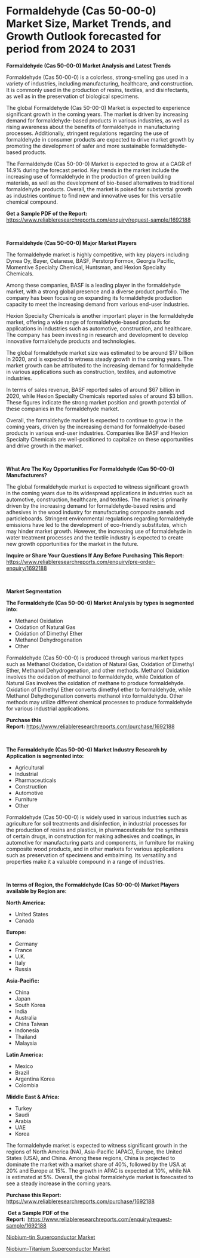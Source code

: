 <p><h1>Formaldehyde (Cas 50-00-0) Market Size, Market Trends, and Growth Outlook forecasted for period from 2024 to 2031</h1></p><p><strong>Formaldehyde (Cas 50-00-0) Market Analysis and Latest Trends</strong></p>
<p><p>Formaldehyde (Cas 50-00-0) is a colorless, strong-smelling gas used in a variety of industries, including manufacturing, healthcare, and construction. It is commonly used in the production of resins, textiles, and disinfectants, as well as in the preservation of biological specimens.</p><p>The global Formaldehyde (Cas 50-00-0) Market is expected to experience significant growth in the coming years. The market is driven by increasing demand for formaldehyde-based products in various industries, as well as rising awareness about the benefits of formaldehyde in manufacturing processes. Additionally, stringent regulations regarding the use of formaldehyde in consumer products are expected to drive market growth by promoting the development of safer and more sustainable formaldehyde-based products.</p><p>The Formaldehyde (Cas 50-00-0) Market is expected to grow at a CAGR of 14.9% during the forecast period. Key trends in the market include the increasing use of formaldehyde in the production of green building materials, as well as the development of bio-based alternatives to traditional formaldehyde products. Overall, the market is poised for substantial growth as industries continue to find new and innovative uses for this versatile chemical compound.</p></p>
<p><strong>Get a Sample PDF of the Report:&nbsp;</strong> <a href="https://www.reliableresearchreports.com/enquiry/request-sample/1692188">https://www.reliableresearchreports.com/enquiry/request-sample/1692188</a></p>
<p>&nbsp;</p>
<p><strong>Formaldehyde (Cas 50-00-0) Major Market Players</strong></p>
<p><p>The formaldehyde market is highly competitive, with key players including Dynea Oy, Bayer, Celanese, BASF, Perstorp Formox, Georgia Pacific, Momentive Specialty Chemical, Huntsman, and Hexion Specialty Chemicals. </p><p>Among these companies, BASF is a leading player in the formaldehyde market, with a strong global presence and a diverse product portfolio. The company has been focusing on expanding its formaldehyde production capacity to meet the increasing demand from various end-user industries. </p><p>Hexion Specialty Chemicals is another important player in the formaldehyde market, offering a wide range of formaldehyde-based products for applications in industries such as automotive, construction, and healthcare. The company has been investing in research and development to develop innovative formaldehyde products and technologies.</p><p>The global formaldehyde market size was estimated to be around $17 billion in 2020, and is expected to witness steady growth in the coming years. The market growth can be attributed to the increasing demand for formaldehyde in various applications such as construction, textiles, and automotive industries.</p><p>In terms of sales revenue, BASF reported sales of around $67 billion in 2020, while Hexion Specialty Chemicals reported sales of around $3 billion. These figures indicate the strong market position and growth potential of these companies in the formaldehyde market. </p><p>Overall, the formaldehyde market is expected to continue to grow in the coming years, driven by the increasing demand for formaldehyde-based products in various end-user industries. Companies like BASF and Hexion Specialty Chemicals are well-positioned to capitalize on these opportunities and drive growth in the market.</p></p>
<p>&nbsp;</p>
<p><strong>What Are The Key Opportunities For Formaldehyde (Cas 50-00-0) Manufacturers?</strong></p>
<p><p>The global formaldehyde market is expected to witness significant growth in the coming years due to its widespread applications in industries such as automotive, construction, healthcare, and textiles. The market is primarily driven by the increasing demand for formaldehyde-based resins and adhesives in the wood industry for manufacturing composite panels and particleboards. Stringent environmental regulations regarding formaldehyde emissions have led to the development of eco-friendly substitutes, which may hinder market growth. However, the increasing use of formaldehyde in water treatment processes and the textile industry is expected to create new growth opportunities for the market in the future.</p></p>
<p><strong>Inquire or Share Your Questions If Any Before Purchasing This Report:</strong> <a href="https://www.reliableresearchreports.com/enquiry/pre-order-enquiry/1692188">https://www.reliableresearchreports.com/enquiry/pre-order-enquiry/1692188</a></p>
<p>&nbsp;</p>
<p><strong>Market Segmentation</strong></p>
<p><strong>The Formaldehyde (Cas 50-00-0) Market Analysis by types is segmented into:</strong></p>
<p><ul><li>Methanol Oxidation</li><li>Oxidation of Natural Gas</li><li>Oxidation of Dimethyl Ether</li><li>Methanol Dehydrogenation</li><li>Other</li></ul></p>
<p><p>Formaldehyde (Cas 50-00-0) is produced through various market types such as Methanol Oxidation, Oxidation of Natural Gas, Oxidation of Dimethyl Ether, Methanol Dehydrogenation, and other methods. Methanol Oxidation involves the oxidation of methanol to formaldehyde, while Oxidation of Natural Gas involves the oxidation of methane to produce formaldehyde. Oxidation of Dimethyl Ether converts dimethyl ether to formaldehyde, while Methanol Dehydrogenation converts methanol into formaldehyde. Other methods may utilize different chemical processes to produce formaldehyde for various industrial applications.</p></p>
<p><strong>Purchase this Report:&nbsp;</strong><a href="https://www.reliableresearchreports.com/purchase/1692188">https://www.reliableresearchreports.com/purchase/1692188</a></p>
<p>&nbsp;</p>
<p><strong>The Formaldehyde (Cas 50-00-0) Market Industry Research by Application is segmented into:</strong></p>
<p><ul><li>Agricultural</li><li>Industrial</li><li>Pharmaceuticals</li><li>Construction</li><li>Automotive</li><li>Furniture</li><li>Other</li></ul></p>
<p><p>Formaldehyde (Cas 50-00-0) is widely used in various industries such as agriculture for soil treatments and disinfection, in industrial processes for the production of resins and plastics, in pharmaceuticals for the synthesis of certain drugs, in construction for making adhesives and coatings, in automotive for manufacturing parts and components, in furniture for making composite wood products, and in other markets for various applications such as preservation of specimens and embalming. Its versatility and properties make it a valuable compound in a range of industries.</p></p>
<p>&nbsp;</p>
<p><strong>In terms of Region, the Formaldehyde (Cas 50-00-0) Market Players available by Region are:</strong></p>
<p>
    <p> <strong> North America: </strong>
        <ul>
            <li>United States</li>
            <li>Canada</li>
        </ul>
        </p> 
    <p> <strong> Europe: </strong>
        <ul>
            <li>Germany</li>
            <li>France</li>
            <li>U.K.</li>
            <li>Italy</li>
            <li>Russia</li>
        </ul>
        </p> 
    <p> <strong> Asia-Pacific: </strong>
        <ul>
            <li>China</li>
            <li>Japan</li>
            <li>South Korea</li>
            <li>India</li>
            <li>Australia</li>
            <li>China Taiwan</li>
            <li>Indonesia</li>
            <li>Thailand</li>
            <li>Malaysia</li>
        </ul>
        </p> 
    <p> <strong> Latin America: </strong>
        <ul>
            <li>Mexico</li>
            <li>Brazil</li>
            <li>Argentina Korea</li>
            <li>Colombia</li>
        </ul>
        </p> 
    <p> <strong> Middle East & Africa: </strong>
        <ul>
            <li>Turkey</li>
            <li>Saudi</li>
            <li>Arabia</li>
            <li>UAE</li>
            <li>Korea</li>
        </ul>
    </p>
    </p>
<p><p>The formaldehyde market is expected to witness significant growth in the regions of North America (NA), Asia-Pacific (APAC), Europe, the United States (USA), and China. Among these regions, China is projected to dominate the market with a market share of 40%, followed by the USA at 20% and Europe at 15%. The growth in APAC is expected at 10%, while NA is estimated at 5%. Overall, the global formaldehyde market is forecasted to see a steady increase in the coming years.</p></p>
<p><strong>Purchase this Report: </strong><a href="https://www.reliableresearchreports.com/purchase/1692188">https://www.reliableresearchreports.com/purchase/1692188</a></p>
<p>&nbsp;<strong>Get a Sample PDF of the Report:&nbsp;&nbsp;</strong><a href="https://www.reliableresearchreports.com/enquiry/request-sample/1692188">https://www.reliableresearchreports.com/enquiry/request-sample/1692188</a></p>
<p><strong></strong></p>
<p><p><a href="https://issuu.com/reportprime-2/docs/niobium-tin-superconductor-market-size-2030.pptx">Niobium-tin Superconductor Market</a></p><p><a href="https://issuu.com/reportprime-2/docs/niobium-titanium-superconductor-market-size-2030.p">Niobium-Titanium Superconductor Market</a></p></p>